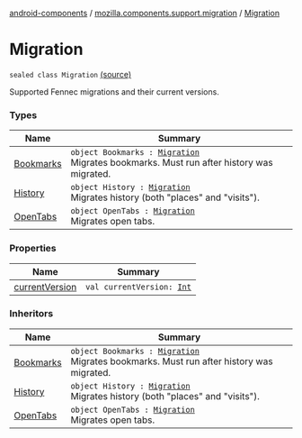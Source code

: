 [android-components](../../index.md) / [mozilla.components.support.migration](../index.md) / [Migration](./index.md)

# Migration

`sealed class Migration` [(source)](https://github.com/mozilla-mobile/android-components/blob/master/components/support/migration/src/main/java/mozilla/components/support/migration/FennecMigrator.kt#L27)

Supported Fennec migrations and their current versions.

### Types

| Name | Summary |
|---|---|
| [Bookmarks](-bookmarks.md) | `object Bookmarks : `[`Migration`](./index.md)<br>Migrates bookmarks. Must run after history was migrated. |
| [History](-history.md) | `object History : `[`Migration`](./index.md)<br>Migrates history (both "places" and "visits"). |
| [OpenTabs](-open-tabs.md) | `object OpenTabs : `[`Migration`](./index.md)<br>Migrates open tabs. |

### Properties

| Name | Summary |
|---|---|
| [currentVersion](current-version.md) | `val currentVersion: `[`Int`](https://kotlinlang.org/api/latest/jvm/stdlib/kotlin/-int/index.html) |

### Inheritors

| Name | Summary |
|---|---|
| [Bookmarks](-bookmarks.md) | `object Bookmarks : `[`Migration`](./index.md)<br>Migrates bookmarks. Must run after history was migrated. |
| [History](-history.md) | `object History : `[`Migration`](./index.md)<br>Migrates history (both "places" and "visits"). |
| [OpenTabs](-open-tabs.md) | `object OpenTabs : `[`Migration`](./index.md)<br>Migrates open tabs. |

